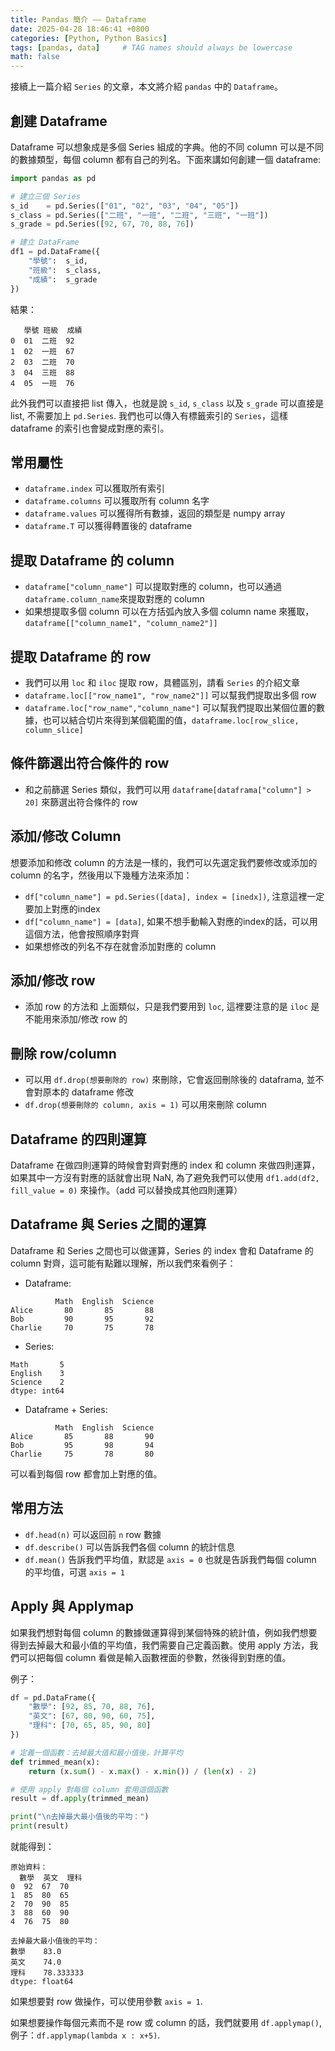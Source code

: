 ```yaml
---
title: Pandas 簡介 —— Dataframe
date: 2025-04-28 18:46:41 +0800
categories: [Python, Python Basics]
tags: [pandas, data]     # TAG names should always be lowercase
math: false
---
```


接續上一篇介紹 `Series` 的文章，本文將介紹 `pandas` 中的 `Dataframe`。

## 創建 Dataframe

Dataframe 可以想象成是多個 Series 組成的字典。他的不同 column 可以是不同的數據類型，每個 column 都有自己的列名。下面來講如何創建一個 dataframe:

```python
import pandas as pd

# 建立三個 Series
s_id    = pd.Series(["01", "02", "03", "04", "05"])
s_class = pd.Series(["二班", "一班", "二班", "三班", "一班"])
s_grade = pd.Series([92, 67, 70, 88, 76])

# 建立 DataFrame
df1 = pd.DataFrame({
    "學號":  s_id,
    "班級":  s_class,
    "成績":  s_grade
})
```

結果：

```
   學號 班級  成績
0  01  二班  92
1  02  一班  67
2  03  二班  70
3  04  三班  88
4  05  一班  76
```

此外我們可以直接把 list 傳入，也就是說 `s_id`, `s_class` 以及 `s_grade` 可以直接是 list, 不需要加上 `pd.Series`. 我們也可以傳入有標籤索引的 `Series`，這樣 dataframe 的索引也會變成對應的索引。

## 常用屬性

* `dataframe.index` 可以獲取所有索引
* `dataframe.columns` 可以獲取所有 column 名字
* `dataframe.values` 可以獲得所有數據，返回的類型是 numpy array
* `dataframe.T` 可以獲得轉置後的 dataframe

## 提取 Dataframe 的 column

* `dataframe["column_name"]` 可以提取對應的 column，也可以通過 `dataframe.column_name`來提取對應的 column` `&#x20;
* 如果想提取多個 column 可以在方括弧內放入多個 column name 來獲取，`dataframe[["column_name1", "column_name2"]]`

## 提取 Dataframe 的 row

* 我們可以用 `loc` 和 `iloc` 提取 row，具體區別，請看 `Series` 的介紹文章
* `dataframe.loc[["row_name1", "row_name2"]]` 可以幫我們提取出多個 row
* `dataframe.loc["row_name","column_name"]` 可以幫我們提取出某個位置的數據，也可以結合切片來得到某個範圍的值，`dataframe.loc[row_slice, column_slice]`

## 條件篩選出符合條件的 row

* 和之前篩選 Series 類似，我們可以用 `dataframe[dataframa["column"] > 20]` 來篩選出符合條件的 row

## 添加/修改 Column

想要添加和修改 column 的方法是一樣的，我們可以先選定我們要修改或添加的 column 的名字，然後用以下幾種方法來添加：

* `df["column_name"] = pd.Series([data], index = [inedx])`, 注意這裡一定要加上對應的index
* `df["column_name"] = [data]`, 如果不想手動輸入對應的index的話，可以用這個方法，他會按照順序對齊
* 如果想修改的列名不存在就會添加對應的 column

## 添加/修改 row

* 添加 row 的方法和 上面類似，只是我們要用到 `loc`, 這裡要注意的是 `iloc` 是不能用來添加/修改 row 的

## 刪除 row/column

* 可以用 `df.drop(想要刪除的 row)` 來刪除，它會返回刪除後的 dataframa, 並不會對原本的 dataframe 修改
* `df.drop(想要刪除的 column, axis = 1)` 可以用來刪除 column

## Dataframe 的四則運算

Dataframe 在做四則運算的時候會對齊對應的 index 和 column 來做四則運算，如果其中一方沒有對應的話就會出現 NaN, 為了避免我們可以使用 `df1.add(df2, fill_value = 0)` 來操作。（add 可以替換成其他四則運算）

## Dataframe 與 Series 之間的運算

Dataframe 和 Series 之間也可以做運算，Series 的 index 會和 Dataframe 的 column 對齊，這可能有點難以理解，所以我們來看例子：

* Dataframe:

```
          Math  English  Science
Alice       80       85       88
Bob         90       95       92
Charlie     70       75       78
```

* Series:

```
Math       5
English    3
Science    2
dtype: int64
```

* Dataframe + Series:

```
          Math  English  Science
Alice       85       88       90
Bob         95       98       94
Charlie     75       78       80
```

可以看到每個 row 都會加上對應的值。

## 常用方法

* `df.head(n)` 可以返回前 `n` row 數據
* `df.describe()` 可以告訴我們各個 column 的統計信息
* `df.mean()` 告訴我們平均值，默認是 `axis = 0` 也就是告訴我們每個 column 的平均值，可選 `axis = 1`

## Apply 與 Applymap

如果我們想對每個 column 的數據做運算得到某個特殊的統計值，例如我們想要得到去掉最大和最小值的平均值，我們需要自己定義函數。使用 apply 方法，我們可以把每個 column 看做是輸入函數裡面的參數，然後得到對應的值。

例子：

```python
df = pd.DataFrame({
    "數學": [92, 85, 70, 88, 76],
    "英文": [67, 80, 90, 60, 75],
    "理科": [70, 65, 85, 90, 80]
})

# 定義一個函數：去掉最大值和最小值後，計算平均
def trimmed_mean(x):
    return (x.sum() - x.max() - x.min()) / (len(x) - 2)

# 使用 apply 對每個 column 套用這個函數
result = df.apply(trimmed_mean)

print("\n去掉最大最小值後的平均：")
print(result)
```

就能得到：

```
原始資料：
  數學  英文  理科
0  92  67  70
1  85  80  65
2  70  90  85
3  88  60  90
4  76  75  80

去掉最大最小值後的平均：
數學    83.0
英文    74.0
理科    78.333333
dtype: float64
```

如果想要對 row 做操作，可以使用參數 `axis = 1`.

如果想要操作每個元素而不是 row 或 column 的話，我們就要用 `df.applymap()`, 例子：`df.applymap(lambda x : x+5)`.
